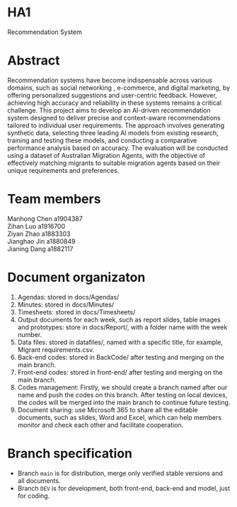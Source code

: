 # HA1
Recommendation System

# Abstract
Recommendation systems have become indispensable across various domains, such as social networking , e-commerce, and digital marketing, by offering personalized suggestions and user-centric feedback. However, achieving high accuracy and reliability in these systems remains a critical challenge. This project aims to develop an AI-driven recommendation system designed to deliver precise and context-aware recommendations tailored to individual user requirements. The approach involves generating synthetic data, selecting three leading AI models from existing research, training and testing these models, and conducting a comparative performance analysis based on accuracy. The evaluation will be conducted using a dataset of Australian Migration Agents, with the objective of effectively matching migrants to suitable migration agents based on their unique requirements and preferences.

# Team members
Manhong Chen	a1904387<br>
Zihan Luo	a1916700<br>
Ziyan Zhao	a1883303<br>
Jianghao Jin	a1880849<br>
Jianing Dang	a1882117

# Document organizaton
1. Agendas: stored in docs/Agendas/
2. Minutes: stored in docs/Minutes/
3. Timesheets: stored in docs/Timesheets/
4. Output documents for each week, such as report slides, table images and prototypes: store in docs/Report/, with a folder name with the week number.
5. Data files: stored in datafiles/, named with a specific title, for example, Migrant requirements.csv.
6. Back-end codes: stored in BackCode/ after testing and merging on the main branch.
7. Front-end codes: stored in front-end/ after testing and merging on the main branch.
8. Codes management: Firstly, we should create a branch named after our name and push the codes on this branch. After testing on local devices, the codes will be merged into the main branch to continue future testing.
9. Document sharing: use Microsoft 365 to share all the editable documents, such as slides, Word and Excel, which can help members monitor and check each other and facilitate cooperation.

# Branch specification
- Branch `main` is for distribution, merge only verified stable versions and all documents.
- Branch `DEV` is for development, both front-end, back-end and model, just for coding.
